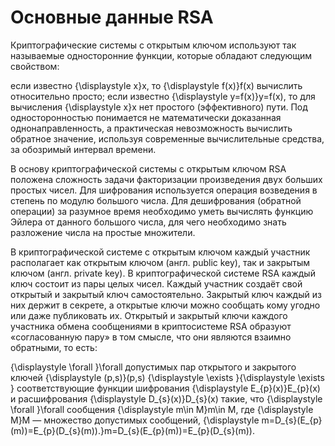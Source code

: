 # Основные данные RSA
Криптографические системы с открытым ключом используют так называемые односторонние функции, которые обладают следующим свойством:

если известно {\displaystyle x}x, то {\displaystyle f(x)}f(x) вычислить относительно просто;
если известно {\displaystyle y=f(x)}y=f(x), то для вычисления {\displaystyle x}x нет простого (эффективного) пути.
Под односторонностью понимается не математически доказанная однонаправленность, а практическая невозможность вычислить обратное значение, используя современные вычислительные средства, за обозримый интервал времени.

В основу криптографической системы с открытым ключом RSA положена сложность задачи факторизации произведения двух больших простых чисел. Для шифрования используется операция возведения в степень по модулю большого числа. Для дешифрования (обратной операции) за разумное время необходимо уметь вычислять функцию Эйлера от данного большого числа, для чего необходимо знать разложение числа на простые множители.

В криптографической системе с открытым ключом каждый участник располагает как открытым ключом (англ. public key), так и закрытым ключом (англ. private key). В криптографической системе RSA каждый ключ состоит из пары целых чисел. Каждый участник создаёт свой открытый и закрытый ключ самостоятельно. Закрытый ключ каждый из них держит в секрете, а открытые ключи можно сообщать кому угодно или даже публиковать их. Открытый и закрытый ключи каждого участника обмена сообщениями в криптосистеме RSA образуют «согласованную пару» в том смысле, что они являются взаимно обратными, то есть:

{\displaystyle \forall }\forall  допустимых пар открытого и закрытого ключей {\displaystyle (p,s)}(p,s)
{\displaystyle \exists }{\displaystyle \exists } соответствующие функции шифрования {\displaystyle E_{p}(x)}E_{p}(x) и расшифрования {\displaystyle D_{s}(x)}D_{s}(x) такие, что
{\displaystyle \forall }\forall  сообщения {\displaystyle m\in M}m\in M, где {\displaystyle M}M — множество допустимых сообщений,
{\displaystyle m=D_{s}(E_{p}(m))=E_{p}(D_{s}(m)).}m=D_{s}(E_{p}(m))=E_{p}(D_{s}(m)).
